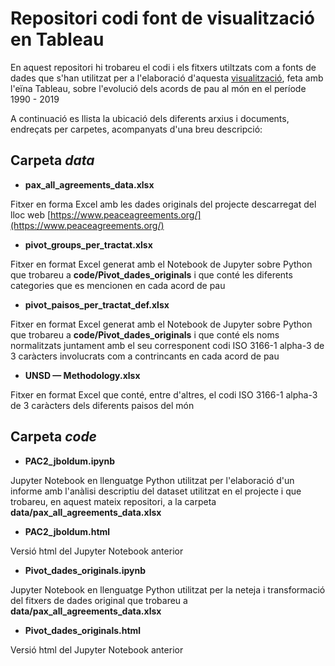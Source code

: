 # Repositori codi font de visualització en Tableau

En aquest repositori hi trobareu el codi i els fitxers utiltzats com a fonts de  dades que s'han utilitzat per a l'elaboració d'aquesta [visualització](https://public.tableau.com/views/PeaceAgreementsUOC2020_public/story_main2?:display_count=y&:origin=viz_share_link), feta amb l'eïna Tableau, sobre l'evolució dels acords de pau al món en el període 1990 - 2019 

A continuació es llista la ubicació dels diferents arxius i documents, endreçats per carpetes, acompanyats d'una breu descripció:

## Carpeta _data_

- **pax_all_agreements_data.xlsx**

Fitxer en forma Excel amb les dades originals del projecte descarregat del lloc web [https://www.peaceagreements.org/](https://www.peaceagreements.org/)

- **pivot_groups_per_tractat.xlsx**

Fitxer en format Excel generat amb el Notebook de Jupyter sobre Python que trobareu a **code/Pivot_dades_originals** i que conté les diferents categories que es mencionen en cada acord de pau

- **pivot_paisos_per_tractat_def.xlsx**

Fitxer en format Excel generat amb el Notebook de Jupyter sobre Python que trobareu a **code/Pivot_dades_originals** i que conté els noms normalitzats juntament amb el seu corresponent codi ISO 3166-1 alpha-3 de 3 caràcters involucrats com a contrincants en cada acord de pau

- **UNSD — Methodology.xlsx**

Fitxer en format Excel que conté, entre d'altres, el codi ISO 3166-1 alpha-3 de 3 caràcters dels diferents paisos del món

## Carpeta _code_

- **PAC2_jboldum.ipynb**

Jupyter Notebook en llenguatge Python utilitzat per l'elaboració d'un informe amb l'anàlisi descriptiu del dataset utilitzat en el projecte i que trobareu, en aquest mateix repositori, a la carpeta **data/pax_all_agreements_data.xlsx** 
 
- **PAC2_jboldum.html**

Versió html del Jupyter Notebook anterior
 
- **Pivot_dades_originals.ipynb**

Jupyter Notebook en llenguatge Python utilitzat per la neteja i transformació del fitxers de dades original que trobareu a 
**data/pax_all_agreements_data.xlsx**  
 
- **Pivot_dades_originals.html**

Versió html del Jupyter Notebook anterior

  

 
